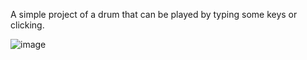 A simple project of a drum that can be played by typing some keys or clicking.

![image](https://github.com/user-attachments/assets/e59ae022-dcd8-4ceb-b3b0-2b14f6cde43c)
